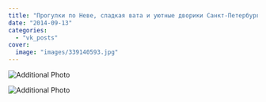 ```yaml
---
title: "Прогулки по Неве, сладкая вата и уютные дворики Санкт-Петербурга. Выходные со знаком \"5+\"!"
date: "2014-09-13"
categories: 
  - "vk_posts"
cover:
  image: "images/339140593.jpg"
---
```


![Additional Photo](https://vodpop.ru/wp-content/uploads/2023/07/339140594.jpg)

![Additional Photo](https://vodpop.ru/wp-content/uploads/2023/07/339140595.jpg)
